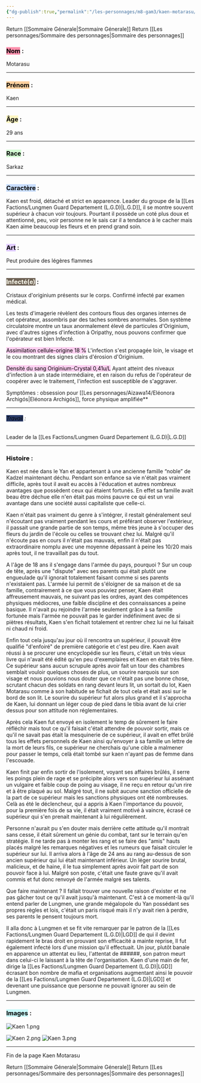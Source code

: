 ```yaml
---
{"dg-publish":true,"permalink":"/les-personnages/m8-gam3/kaen-motarasu/"}
---
```



Return [[Sommaire Génerale\|Sommaire Génerale]]
Return [[Les personnages/Sommaire des personnages\|Sommaire des personnages]]


### <mark style="background: #FF5582A6;">Nom</mark> : 
Motarasu

---
### <mark style="background: #FFB86CA6;">Prénom</mark> : 
Kaen

---
### <mark style="background: #FFF3A3A6;">Âge</mark> : 
29 ans 

---
### <mark style="background: #BBFABBA6;">Race</mark> : 
Sarkaz 

---
### <mark style="background: #ADCCFFA6;">Caractère</mark> : 

Kaen est froid, détaché et strict en apparence. Leader du groupe de la [[Les Factions/Lungmen Guard Departement (L.G.D)\|L.G.D]], il se montre souvent supérieur à chacun voir toujours. Pourtant il possède un coté plus doux et attentionné, peu, voir personne ne le sais car il a tendance à le cacher mais Kaen aime beaucoup les fleurs et en prend grand soin.

---
### <mark style="background: #D2B3FFA6;">Art</mark> : 

Peut produire des légères flammes 

---
### <mark style="background: #382715B8;"><font color = FFFFF>Infecté(e)</font></mark> : 

Cristaux d'originium présents sur le corps. Confirmé infecté par examen médical.

Les tests d'imagerie révèlent des contours flous des organes internes de cet opérateur, assombris par des taches sombres anormales. Son système circulatoire montre un taux anormalement élevé de particules d'Originium, avec d'autres signes d'infection à Oripathy, nous pouvons confirmer que l'opérateur est bien Infecté.

<mark style="background: #FFB8EBA6;">Assimilation cellule-origine 18 %</mark>
L'infection s'est propagée loin, le visage et le cou montrant des signes clairs d'érosion d'Originium.

<mark style="background: #FFB8EBA6;">Densité du sang Originium-Crystal 0,41u/L</mark>
Ayant atteint des niveaux d'infection à un stade intermédiaire, et en raison du refus de l'opérateur de coopérer avec le traitement, l'infection est susceptible de s'aggraver.

Symptômes : obsession pour [[Les personnages/Aizawa14/Eléonora Archigós\|Eléonora Archigós]], force physique amplifiée**

---
###### <mark style="background: #01154BD4;">Travail</mark> : 
Leader de la [[Les Factions/Lungmen Guard Departement (L.G.D)\|L.G.D]] 

----
### <mark style="background: #FFFFFFD4;">Histoire</mark> : 

Kaen est née dans le Yan et appartenant à une ancienne famille “noble” de Kadzel maintenant déchu. Pendant son enfance sa vie n'était pas vraiment difficile, après tout il avait eu accès à l'éducation et autres nombreux avantages que possèdent ceux qui étaient fortunés. En effet sa famille avait beau être déchue elle n'en était pas moins pauvre ce qui est un vrai avantage dans une société aussi capitaliste que celle-ci. 

Kaen n'était pas vraiment du genre à s'intégrer, il restait généralement seul n'écoutant pas vraiment pendant les cours et préférant observer l'extérieur, il passait une grande partie de son temps, même très jeune à s'occuper des fleurs du jardin de l'école ou celles se trouvant chez lui. Malgré qu'il n'écoute pas en cours il n'était pas mauvais, enfin il n'était pas extraordinaire nomplu avec une moyenne dépassant à peine les 10/20 mais après tout, il ne travaillait pas du tout. 

A l'âge de 18 ans il s'engage dans l'armée du pays, pourquoi ? Sur un coup de tête, après une "dispute" avec ses parents qui était plutôt une engueulade qu'il ignorait totalement faisant comme si ses parents n'existaient pas. L'armée lui permit de s'éloigner de sa maison et de sa famille, contrairement à ce que vous pouviez penser, Kaen était affreusement mauvais, ne suivant pas les ordres, ayant des compétences physiques médiocres, une faible discipline et des connaissances a peine basique. Il n'avait pu rejoindre l'armée seulement grâce à sa famille fortunée mais l'armée ne pouvait pas le garder indéfiniment avec de si piètres résultats, Kaen s'en fichait totalement et rentrer chez lui ne lui faisait ni chaud ni froid. 

Enfin tout cela jusqu'au jour où il rencontra un supérieur, il pouvait être qualifié "d'enfoiré" de première catégorie et c'est peu dire. Kaen avait réussi à se procurer une encyclopédie sur les fleurs, c'était un très vieux livre qui n'avait été édité qu'en peu d'exemplaires et Kaen en était très fière. Ce supérieur sans aucun scrupule après avoir fait un tour des chambres semblait vouloir quelques choses de plus, un sourire narquois sur son visage et nous pouvions nous douter que ce n'était pas une bonne chose, scrutant chacun des soldats en rang devant leurs lit, un sortait du lot, Kaen Motarasu comme à son habitude se fichait de tout cela et était assi sur le bord de son lit. Le sourire du supérieur fut alors plus grand et il s'approcha de Kaen, lui donnant un léger coup de pied dans le tibia avant de lui crier dessus pour son attitude non réglementaires. 

Après cela Kaen fut envoyé en isolement le temp de sûrement le faire réfléchir mais tout ce qu'il faisait c'était attendre de pouvoir sortir, mais ce qu'il ne savait pas était la mesquinerie de ce supérieur, il avait en effet brûlé tous les effets personnels de Kaen ainsi qu'envoyer à sa famille un lettre de la mort de leurs fils, ce supérieur ne cherchais qu'une cible a malmener pour passer le temps, celà était tombé sur kaen n'ayant pas de femme dans l'escouade. 

Kaen finit par enfin sortir de l'isolement, voyant ses affaires brûlés, il serre les poings plein de rage et se précipite alors vers son supérieur lui assénant un vulgaire et faible coup de poing au visage, il ne reçu en retour qu'un rire et à être plaqué au sol. Malgré tout, il ne subit aucune sanction officielle de la part de ce supérieur mais les sanctions physiques ont été nombreuses. Celà as été le déclencheur, qui a appris à Kaen l'importance du pouvoir, pour la première fois de sa vie, il était vraiment motivé à vaincre, écrasé ce supérieur qui s'en prenait maintenant à lui régulièrement. 

Personne n'aurait pu s'en douter mais derrière cette attitude qu'il montrait sans cesse, il était sûrement un génie du combat, tant sur le terrain qu'en stratégie. Il ne tarde pas à monter les rang et se faire des "amis" hauts placés malgré les remarques négatives et les rumeurs que faisait circuler le supérieur sur lui. Il arriva alors à l'âge de 24 ans au rang au-dessus de son ancien supérieur qui lui était maintenant inférieur. Un léger sourire brutal, malicieux, et de haine, il le tua simplement après avoir fait part de son pouvoir face à lui. Malgré son poste, c'était une faute grave qu'il avait commis et fut donc renvoyé de l'armée malgré ses talents. 

Que faire maintenant ? Il fallait trouver une nouvelle raison d'exister et ne pas gâcher tout ce qu'il avait jusqu'à maintenant. C'est à ce moment-là qu'il entend parler de Lungmen, une grande mégalopole du Yan possédant ses propres règles et lois, c'était un paris risqué mais il n'y avait rien à perdre, ses parents le pensent toujours mort. 

Il alla donc à Lungmen et se fit vite remarquer par le patron de la [[Les Factions/Lungmen Guard Departement (L.G.D)\|LGD]] de qui il devint rapidement le bras droit en prouvant son efficacité a mainte reprise, Il fut également infecté lors d'une mission qu'il effectuait. Un jour, plutôt banale en apparence un attentat eu lieu, l'attentat de ######, son patron meurt dans celui-ci le laissant à la tête de l'organisation. Kaen d'une main de fer, dirige la [[Les Factions/Lungmen Guard Departement (L.G.D)\|LGD]] écrasant bon nombre de mafia et organisations augmentant ainsi le pouvoir de la [[Les Factions/Lungmen Guard Departement (L.G.D)\|LGD]] et devenant une puissance que personne ne pouvait ignorer au sein de Lungmen.

---
### <mark style="background: #ABF7F7A6;">Images</mark> : 

![Kaen 1.png](/img/user/Les%20photos/Les%20perso%20et%20NPC/Main%20Char/Kaen/Kaen%201.png)

![Kaen 2.png](/img/user/Les%20photos/Les%20perso%20et%20NPC/Main%20Char/Kaen/Kaen%202.png)
![Kaen 3.png](/img/user/Les%20photos/Les%20perso%20et%20NPC/Main%20Char/Kaen/Kaen%203.png)

----

Fin de la page Kaen Motarasu

Return [[Sommaire Génerale\|Sommaire Génerale]]
Return [[Les personnages/Sommaire des personnages\|Sommaire des personnages]]
